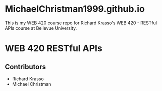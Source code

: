 # MichaelChristman1999.github.io
This is my WEB 420 course repo for Richard Krasso's WEB 420 - RESTful APIs course at Bellevue University.
<h1>WEB 420 RESTful APIs</h1>
<h2>Contributors</h2>
<ul>
  <li>Richard Krasso</li>
  <li>Michael Christman</li>
 </ul>
